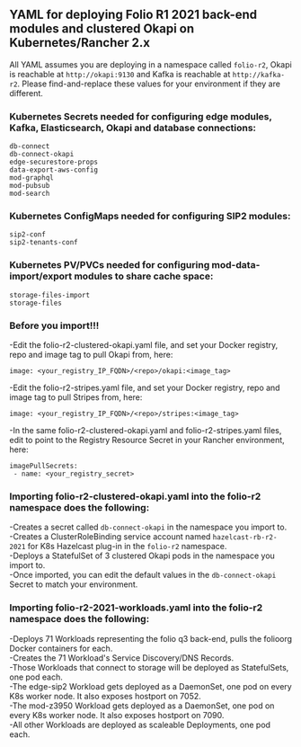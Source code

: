 ## YAML for deploying Folio R1 2021 back-end modules and clustered Okapi on Kubernetes/Rancher 2.x

All YAML assumes you are deploying in a namespace called `folio-r2`, Okapi is reachable at `http://okapi:9130` and Kafka is reachable at `http://kafka-r2`. Please find-and-replace these values for your environment if they are different.

### Kubernetes Secrets needed for configuring edge modules, Kafka, Elasticsearch, Okapi and database connections:

`db-connect`<br/>
`db-connect-okapi`<br/>
`edge-securestore-props`<br/>
`data-export-aws-config`<br/>
`mod-graphql`<br/>
`mod-pubsub`<br/>
`mod-search`<br/>

### Kubernetes ConfigMaps needed for configuring SIP2 modules:

`sip2-conf`<br/>
`sip2-tenants-conf`

### Kubernetes PV/PVCs needed for configuring mod-data-import/export modules to share cache space:

`storage-files-import`<br/>
`storage-files`

### Before you import!!!

-Edit the folio-r2-clustered-okapi.yaml file, and set your Docker registry, repo and image tag to pull Okapi from, here:<br/>

`image: <your_registry_IP_FQDN>/<repo>/okapi:<image_tag>`<br/>

-Edit the folio-r2-stripes.yaml file, and set your Docker registry, repo and image tag to pull Stripes from, here:<br/>

`image: <your_registry_IP_FQDN>/<repo>/stripes:<image_tag>`<br/>

-In the same folio-r2-clustered-okapi.yaml and folio-r2-stripes.yaml files, edit to point to the Registry Resource Secret in your Rancher environment, here:<br/>
```
imagePullSecrets:
 - name: <your_registry_secret>
```
### Importing folio-r2-clustered-okapi.yaml into the folio-r2 namespace does the following:

-Creates a secret called `db-connect-okapi` in the namespace you import to.<br/>
-Creates a ClusterRoleBinding service account named `hazelcast-rb-r2-2021` for K8s Hazelcast plug-in in the `folio-r2` namespace.<br/>
-Deploys a StatefulSet of 3 clustered Okapi pods in the namespace you import to.<br/>
-Once imported, you can edit the default values in the `db-connect-okapi` Secret to match your environment.

### Importing folio-r2-2021-workloads.yaml into the folio-r2 namespace does the following:

-Deploys 71 Workloads representing the folio q3 back-end, pulls the folioorg Docker containers for each.<br/>
-Creates the 71 Workload's Service Discovery/DNS Records.<br/>
-Those Workloads that connect to storage will be deployed as StatefulSets, one pod each.<br/>
-The edge-sip2 Workload gets deployed as a DaemonSet, one pod on every K8s worker node. It also exposes hostport on 7052.<br/>
-The mod-z3950 Workload gets deployed as a DaemonSet, one pod on every K8s worker node. It also exposes hostport on 7090.<br/>
-All other Workloads are deployed as scaleable Deployments, one pod each.

